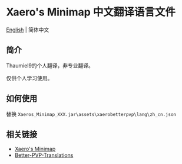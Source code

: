 # Xaero's Minimap 中文翻译语言文件

[English](./README.md) | 简体中文

## 简介

Thaumiel9的个人翻译，非专业翻译。

仅供个人学习使用。

## 如何使用

替换 `Xaeros_Minimap_XXX.jar\assets\xaerobetterpvp\lang\zh_cn.json`

## 相关链接

+ [Xaero's Minimap](https://www.curseforge.com/minecraft/mc-mods/xaeros-minimap)
+ [Better-PVP-Translations](https://github.com/thexaero/Better-PVP-Translations)
